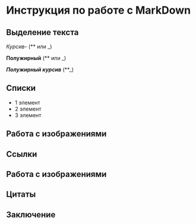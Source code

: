 # Инструкция по работе с MarkDown

## Выделение текста
*Курсив*- (** или _)

**Полужирный** (** или _)

**_Полужирный курсив_** (**_)


## Списки
* 1 элемент
* 2 элемент
* 3 элемент

## Работа с изображениями


## Ссылки


## Работа с изображениями


## Цитаты


## Заключение 

